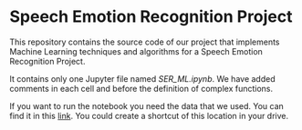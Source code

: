 # Speech Emotion Recognition Project

This repository contains the source code of our project that implements Machine Learning techniques and algorithms for a Speech Emotion Recognition Project.

It contains only one Jupyter file named *SER_ML.ipynb*. We have added comments in each cell and before the definition of complex functions.

If you want to run the notebook you need the data that we used. You can find it in this [link](https://drive.google.com/drive/folders/1JG8csrpCZ30BIujv13Y61AnYkasNHsaf?usp=sharing). You could create a shortcut of this location in your drive.
